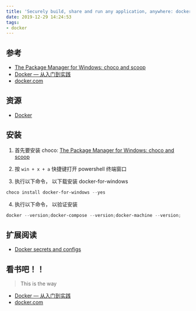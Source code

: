 ```yaml
---
title: 'Securely build, share and run any application, anywhere: docker'
date: 2019-12-29 14:24:53
tags:
- docker
---
```

[The Package Manager for Windows: choco and scoop]: https://floatsyi.com/2019/12/29/The-Package-Manager-for-Windows-choco-and-scoop/
[Docker — 从入门到实践]: https://docker_practice.gitee.io/zh-cn/
[Docker]: https://github.com/topics/docker
[docker.com]: https://www.docker.com/
## 参考
- [The Package Manager for Windows: choco and scoop][]
- [Docker — 从入门到实践][]
- [docker.com]

## 资源
- [Docker][]

## 安装
1. 首先要安装 choco: [The Package Manager for Windows: choco and scoop][]

2. 按 `win + x + a` 快捷键打开 powershell 终端窗口

3. 执行以下命令， 以下载安装 docker-for-windows
```powershell
choco install docker-for-windows --yes
```
4. 执行以下命令， 以验证安装
```powershell
docker --version;docker-compose --version;docker-machine --version;
```

## 扩展阅读

- [Docker secrets and configs](https://docs.docker.com/compose/compose-file/#secrets)

## 看书吧！！
> This is the way

- [Docker — 从入门到实践][]
- [docker.com]
